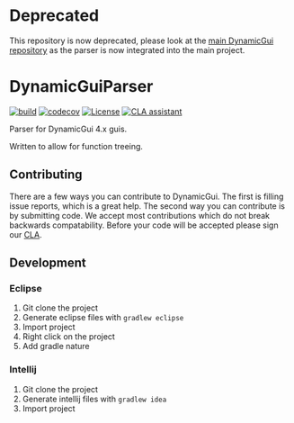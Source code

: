 # Deprecated

This repository is now deprecated, please look at the [main DynamicGui repository](https://github.com/ClubObsidian/DynamicGui) as the parser is now integrated into the main project.

# DynamicGuiParser

[![build](https://github.com/ClubObsidian/DynamicGuiParser/workflows/build/badge.svg)](https://github.com/ClubObsidian/DynamicGuiParser/actions?query=workflow%3Abuild)
[![codecov](https://codecov.io/gh/ClubObsidian/DynamicGuiParser/branch/master/graph/badge.svg)](https://codecov.io/gh/ClubObsidian/DynamicGuiParser)
[![License](https://img.shields.io/badge/License-Apache%202.0-blue.svg)](https://opensource.org/licenses/Apache-2.0)
[![CLA assistant](https://cla-assistant.io/readme/badge/ClubObsidian/DynamicGuiParser)](https://cla-assistant.io/ClubObsidian/DynamicGuiParser) 

Parser for DynamicGui 4.x guis.

Written to allow for function treeing.

## Contributing

There are a few ways you can contribute to DynamicGui. The first is filling issue reports, which is a great help.
The second way you can contribute is by submitting code. We accept most contributions which do not break
backwards compatability. Before your code will be accepted please sign our [CLA](https://cla-assistant.io/ClubObsidian/DynamicGuiParser).


## Development

### Eclipse

1. Git clone the project
2. Generate eclipse files with `gradlew eclipse`
3. Import project
4. Right click on the project
5. Add gradle nature

### Intellij

1. Git clone the project
2. Generate intellij files with `gradlew idea`
3. Import project
